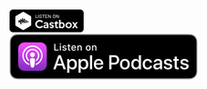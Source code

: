 <br/><br/><br/><br/>
[![Image](Castbox_Badge_Medium_Dark@1x.png)](https://castbox.fm/channel/id2519651)  
[![Image](US_UK_Apple_Podcasts_Listen_Badge_RGB.svg)](https://podcasts.apple.com/ru/podcast/it-yegor/id1526043498)
